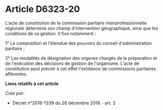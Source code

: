 # Article D6323-20

L'acte de constitution de la commission paritaire interprofessionnelle régionale détermine son champ d'intervention
géographique, ainsi que les conditions de sa gestion. Il fixe notamment :

1° La composition et l'étendue des pouvoirs du conseil d'administration paritaire ;

2° Les modalités de désignation des organes chargés de la préparation et de l'exécution des décisions de gestion de
l'organisme. L'acte de constitution peut prévoir à cet effet l'existence de commissions paritaires afférentes.

**Liens relatifs à cet article**

_Créé par_:

  - Décret n°2018-1339 du 28 décembre 2018 - art. 2
